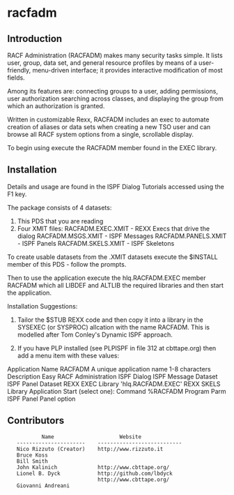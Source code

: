 # racfadm

## Introduction

RACF Administration (RACFADM) makes many security tasks simple.  It lists user, group, data set, and general resource profiles by means of a user-friendly, menu-driven interface; it provides interactive modification of most fields.

Among its features are: connecting groups to a user, adding permissions, user authorization searching across classes, and displaying the group from which an authorization is granted.

Written in customizable Rexx, RACFADM includes an exec to automate creation of aliases or data sets when creating a new TSO user and can browse all RACF system options from a single, scrollable display.

To begin using execute the RACFADM member found in the EXEC library.

## Installation

Details and usage are found in the ISPF Dialog Tutorials accessed using the F1 key.

The package consists of 4 datasets:

   1. This PDS that you are reading
   2. Four XMIT files:
        RACFADM.EXEC.XMIT      - REXX Execs that drive the dialog
        RACFADM.MSGS.XMIT      - ISPF Messages
        RACFADM.PANELS.XMIT    - ISPF Panels
        RACFADM.SKELS.XMIT     - ISPF Skeletons

To create usable datasets from the .XMIT datasets execute the $INSTALL member of this PDS - follow the prompts.

Then to use the application execute the hlq.RACFADM.EXEC member RACFADM which all LIBDEF and ALTLIB the required libraries and then start the application.

Installation Suggestions:

1. Tailor the $STUB REXX code and then copy it into a library in the SYSEXEC (or SYSPROC) allcation with the name RACFADM. This is modelled after Tom Conley's Dynamic ISPF approach.

2. If you have PLP installed (see PLPISPF in file 312 at cbttape.org) then add a menu item with these values:

  Application Name      RACFADM  A unique application name 1-8 characters
  Description           Easy RACF Administration ISPF Dialog
  ISPF Message Dataset
  ISPF Panel Dataset
  REXX EXEC Library     'hlq.RACFADM.EXEC'
  REXX SKELS Library
  Application Start (select one):
     Command %RACFADM
     Program             Parm
     ISPF Panel          Panel option

## Contributors

               Name                     Website
       ----------------------    ---------------------------
       Nico Rizzuto (Creator)    http://www.rizzuto.it
       Bruce Koss
       Bill Smith
       John Kalinich             http://www.cbttape.org/
       Lionel B. Dyck            http://github.com/lbdyck
                                 http://www.cbttape.org/
       Giovanni Andreani
